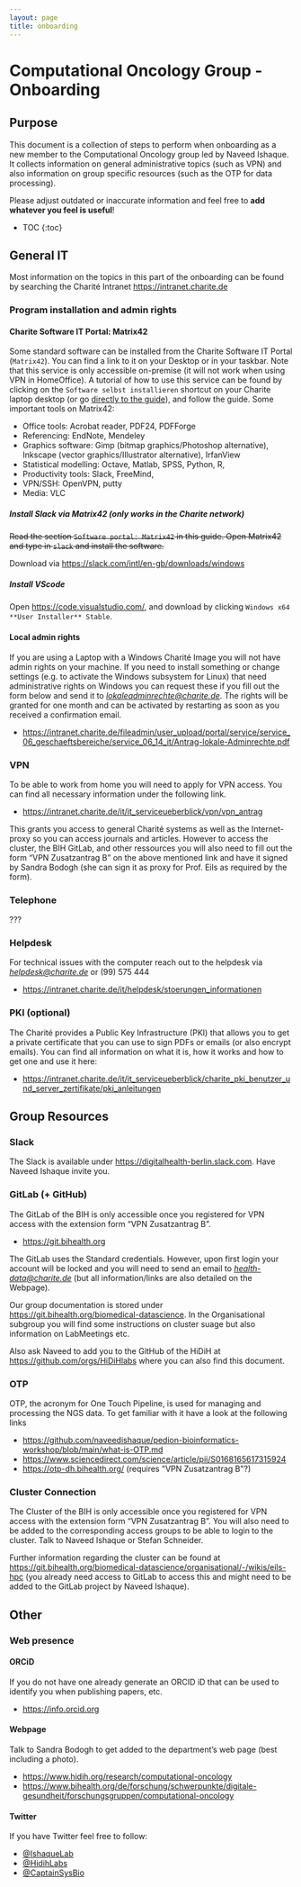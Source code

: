 ```yaml
---
layout: page
title: onboarding
---
```


# Computational Oncology Group - Onboarding

## Purpose
This document is a collection of steps to perform when onboarding as a new member to the Computational Oncology group led by Naveed Ishaque. It collects information on general administrative topics (such as VPN) and also information on group specific resources (such as the OTP for data processing).

Please adjust outdated or inaccurate information and feel free to **add whatever you feel is useful**!

* TOC
{:toc}
 
## General IT
Most information on the topics in this part of the onboarding can be found by searching the Charité Intranet https://intranet.charite.de

### Program installation and admin rights

#### Charite Software IT Portal: Matrix42
Some standard software can be installed from the Charite Software IT Portal (`Matrix42`). You can find a link to it on your Desktop or in your taskbar. Note that this service is only accessible on-premise (it will not work when using VPN in HomeOffice). A tutorial of how to use this service can be found by clicking on the `Software selbst installieren` shortcut on your Charite laptop desktop (or go [directly to the guide](https://intranet.charite.de/fileadmin/user_upload/portal/service/service_06_geschaeftsbereiche/service_06_14_it/a-software-selbst-installieren.pdf)), and follow the guide. Some important tools on Matrix42:
 - Office tools: Acrobat reader, PDF24, PDFForge
 - Referencing: EndNote, Mendeley 
 - Graphics software: Gimp (bitmap graphics/Photoshop alternative), Inkscape (vector graphics/Illustrator alternative), IrfanView
 - Statistical modelling: Octave,  Matlab, SPSS, Python, R, 
 - Productivity tools: Slack, FreeMind, 
 - VPN/SSH: OpenVPN, putty
 - Media: VLC

##### Install Slack via Matrix42 (only works in the Charite network)
~~Read the section `Software portal: Matrix42` in this guide. Open Matrix42 and type in `slack` and install the software.~~

Download via https://slack.com/intl/en-gb/downloads/windows 

##### Install VScode
Open https://code.visualstudio.com/, and download by clicking `Windows x64 **User Installer** Stable`.

#### Local admin rights
If you are using a Laptop with a Windows Charité Image you will not have admin rights on your machine. If you need to install something or change settings (e.g. to activate the Windows subsystem for Linux) that need administrative rights on Windows you can request these if you fill out the form below and send it to *lokaleadminrechte@charite.de*. The rights will be granted for one month and can be activated by restarting as soon as you received a confirmation email.
* https://intranet.charite.de/fileadmin/user_upload/portal/service/service_06_geschaeftsbereiche/service_06_14_it/Antrag-lokale-Adminrechte.pdf

### VPN
To be able to work from home you will need to apply for VPN access. You can find all necessary information under the following link. 
* https://intranet.charite.de/it/it_serviceueberblick/vpn/vpn_antrag

This grants you access to general Charité systems as well as the Internet-proxy so you can access journals and articles.
However to access the cluster, the BIH GitLab, and other ressources you will also need to fill out the form “VPN Zusatzantrag B” on the above mentioned link and have it signed by Sandra Bodogh (she can sign it as proxy for Prof. Eils as required by the form).

### Telephone
???

### Helpdesk
For technical issues with the computer reach out to the helpdesk via *helpdesk@charite.de* or (99) 575 444
* https://intranet.charite.de/it/helpdesk/stoerungen_informationen

### PKI (optional)
The Charité provides a Public Key Infrastructure (PKI) that allows you to get a private certificate that you can use to sign PDFs or emails (or also encrypt emails). You can find all information on what it is, how it works and how to get one and use it here:
* https://intranet.charite.de/it/it_serviceueberblick/charite_pki_benutzer_und_server_zertifikate/pki_anleitungen 


## Group Resources

### Slack
The Slack is available under https://digitalhealth-berlin.slack.com. Have Naveed Ishaque invite you.

### GitLab (+ GitHub)
The GitLab of the BIH is only accessible once you registered for VPN access with the extension form “VPN Zusatzantrag B”.
* https://git.bihealth.org

The GitLab uses the Standard credentials. However, upon first login your account will be locked and you will need to send an email to *health-data@charite.de* (but all information/links are also detailed on the Webpage).

Our group documentation is stored under https://git.bihealth.org/biomedical-datascience. In the Organisational subgroup you will find some instructions on cluster suage but also information on LabMeetings etc.

Also ask Naveed to add you to the GitHub of the HiDiH at https://github.com/orgs/HiDiHlabs where you can also find this document.

### OTP
OTP, the acronym for One Touch Pipeline, is used for managing and processing the NGS data. To get familiar with it have a look at the following links
* https://github.com/naveedishaque/pedion-bioinformatics-workshop/blob/main/what-is-OTP.md
* https://www.sciencedirect.com/science/article/pii/S0168165617315924
* https://otp-dh.bihealth.org/ (requires "VPN Zusatzantrag B"?)

### Cluster Connection
The Cluster of the BIH is only accessible once you registered for VPN access with the extension form “VPN Zusatzantrag B”. You will also need to be added to the corresponding access groups to be able to login to the cluster. Talk to Naveed Ishaque or Stefan Schneider.

Further information regarding the cluster can be found at https://git.bihealth.org/biomedical-datascience/organisational/-/wikis/eils-hpc (you already need access to GitLab to access this and might need to be added to the GitLab project by Naveed Ishaque).


## Other

### Web presence

#### ORCiD
If you do not have one already generate an ORCID iD that can be used to identify you when publishing papers, etc.
* https://info.orcid.org

#### Webpage
Talk to Sandra Bodogh to get added to the department’s web page (best including a photo).
* https://www.hidih.org/research/computational-oncology
* https://www.bihealth.org/de/forschung/schwerpunkte/digitale-gesundheit/forschungsgruppen/computational-oncology

#### Twitter
If you have Twitter feel free to follow:
* [@IshaqueLab](https://twitter.com/ishaquelab)
* [@HidihLabs](https://twitter.com/hidihlabs)
* [@CaptainSysBio](https://twitter.com/captainsysbio)
